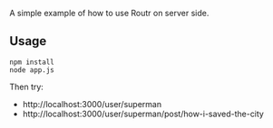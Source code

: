 A simple example of how to use Routr on server side. 

Usage
-----

```
npm install
node app.js
```
Then try:
* http://localhost:3000/user/superman
* http://localhost:3000/user/superman/post/how-i-saved-the-city
